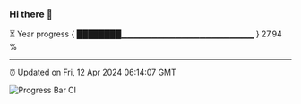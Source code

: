 ### Hi there 👋

⏳ Year progress { ████████▁▁▁▁▁▁▁▁▁▁▁▁▁▁▁▁▁▁▁▁▁▁ } 27.94 %

---

⏰ Updated on Fri, 12 Apr 2024 06:14:07 GMT

![Progress Bar CI](https://github.com/liununu/liununu/workflows/Progress%20Bar%20CI/badge.svg)
